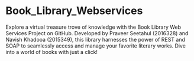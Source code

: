 # Book_Library_Webservices
Explore a virtual treasure trove of knowledge with the Book Library Web Services Project on GitHub. Developed by Praveer Seetahul (2016328) and Navish Khadooa (2015349), this library harnesses the power of REST and SOAP to seamlessly access and manage your favorite literary works. Dive into a world of books with just a click!
